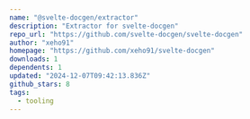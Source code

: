 ```yaml
---
name: "@svelte-docgen/extractor"
description: "Extractor for svelte-docgen"
repo_url: "https://github.com/svelte-docgen/svelte-docgen"
author: "xeho91"
homepage: "https://github.com/xeho91/svelte-docgen"
downloads: 1
dependents: 1
updated: "2024-12-07T09:42:13.836Z"
github_stars: 8
tags: 
  - tooling
---
```

